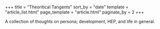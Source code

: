 +++
title = "Theoritical Tangents"
sort_by = "date"
template = "article_list.html"
page_template = "article.html"
paginate_by = 2
+++

A collection of thoughts on persona; development, HEP, and life in general.
